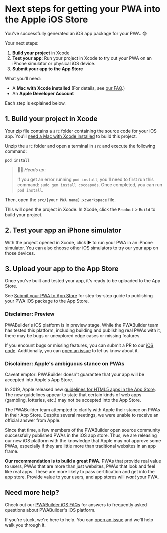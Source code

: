 ﻿# Next steps for getting your PWA into the Apple iOS Store
You've successfully generated an iOS app package for your PWA. 😎

Your next steps:
1. **Build your project** in Xcode
2. **Test your app**: Run your project in Xcode to try out your PWA on an iPhone simulator or physical iOS device.
3. **Submit your app to the App Store**

What you'll need:

- A **Mac with Xcode installed** (For details, see [our FAQ](/faq.md#can-i-publish-to-the-app-store-without-a-mac).)
- An **Apple Developer Account**

Each step is explained below.

## 1. Build your project in Xcode

Your zip file contains a `src` folder containing the source code for your iOS app. You'll [need a Mac with Xcode installed](/faq.md#can-i-publish-to-the-app-store-without-a-mac) to build this project.

Unzip the `src` folder and open a terminal in `src` and execute the following command:

`pod install`

> 💁‍♂️ *Heads up*: 
> 
> If you get an error running `pod install`, you'll need to first run this command: `sudo gem install cocoapods`. Once completed, you can run `pod install`.

Then, open the `src/[your PWA name].xcworkspace` file.

This will open the project in Xcode. In Xcode, click the `Product` > `Build` to build your project.

## 2. Test your app an iPhone simulator

With the project opened in Xcode, click ▶️ to run your PWA in an iPhone simulator. You can also choose other iOS simulators to try our your app on those devices.

## 3. Upload your app to the App Store

Once you've built and tested your app, it's ready to be uploaded to the App Store.

See [Submit your PWA to App Store](/submit-to-app-store.md) for step-by-step guide to publishing your PWA iOS package to the App Store.

### Disclaimer: Preview

PWABuilder's iOS platform is in preview stage. While the PWABuilder team has tested this platform, including building and publishing real PWAs with it, there may be bugs or unexplored edge cases or missing features. 

If you encount bugs or missing features, you can submit a PR to our [iOS code](https://github.com/pwa-builder/pwabuilder-ios/tree/main/Microsoft.PWABuilder.IOS.Web/Resources). Additionally, you can [open an issue](https://github.com/pwa-builder/pwabuilder/issues) to let us know about it.

### Disclaimer: Apple's ambiguous stance on PWAs

Caveat emptor: PWABuilder doesn't guarantee that your app will be accepted into Apple's App Store.

In 2019, Apple released new [guidelines for HTML5 apps in the App Store](https://developer.apple.com/news/?id=09062019b). The new guidelines appear to state that certain kinds of web apps (gambling, lotteries, etc.) may not be accepted into the App Store.

The PWABuilder team attempted to clarify with Apple their stance on PWAs in their App Store. Despite several meetings, we were unable to receive an official answer from Apple.

Since that time, a few members of the PWABuilder open source community successfully published PWAs in the iOS app store. Thus, we are releasing our new iOS platform with the knowledge that Apple may not approve some PWAs, especially if they are little more than traditional websites in an app frame.

**Our recommendation is to build a great PWA.** PWAs that provide real value to users, PWAs that are more than just websites, PWAs that look and feel like real apps. These are more likely to pass certification and get into the app store. Provide value to your users, and app stores will _want_ your PWA. 

## Need more help?

Check out our [PWABuilder iOS FAQs](/faq.md) for answers to frequently asked questions about PWABuilder's iOS platform.

If you're stuck, we're here to help. You can [open an issue](https://github.com/pwa-builder/PWABuilder/issues/new?assignees=&labels=ios-platform,question%20%3Agrey_question%3A&body=Type%20your%20question%20here.%20Please%20include%20the%20URL%20to%20your%20PWA.%0A%0A%3E%20If%20my%20answer%20was%20in%20the%20docs%20all%20along%2C%20I%20promise%20to%20give%20%245%20USD%20to%20charity.) and we'll help walk you through it.